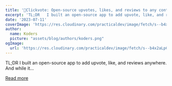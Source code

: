 ```yaml
---
title: '🫰Clickvote: Open-source upvotes, likes, and reviews to any context 🔥'
excerpt: 'TL;DR   I built an open-source app to add upvote, like, and reviews anywhere. And while it...'
date: '2023-07-11'
coverImage: 'https://res.cloudinary.com/practicaldev/image/fetch/s--b4x2aLpC--/c_imagga_scale,f_auto,fl_progressive,h_420,q_66,w_1000/https://dev-to-uploads.s3.amazonaws.com/uploads/articles/qbrcguz6q2dhsvgiphpt.gif'
author:
  name: Koders
  picture: "assets/blog/authors/koders.png"
ogImage:
  url: 'https://res.cloudinary.com/practicaldev/image/fetch/s--b4x2aLpC--/c_imagga_scale,f_auto,fl_progressive,h_420,q_66,w_1000/https://dev-to-uploads.s3.amazonaws.com/uploads/articles/qbrcguz6q2dhsvgiphpt.gif'
---
```


TL;DR   I built an open-source app to add upvote, like, and reviews anywhere. And while it...

[Read more](https://dev.to/github20k/clickvote-open-source-upvotes-likes-and-reviews-to-any-context-3ef9)
